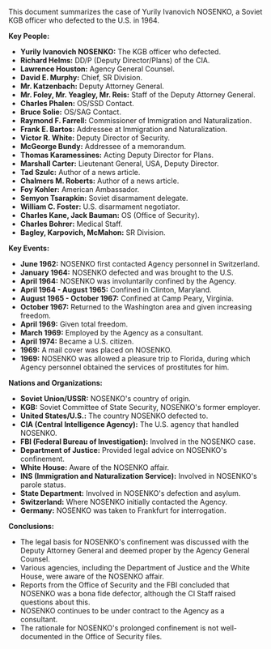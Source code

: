 This document summarizes the case of Yurily Ivanovich NOSENKO, a Soviet KGB officer who defected to the U.S. in 1964.

**Key People:**

*   **Yurily Ivanovich NOSENKO:** The KGB officer who defected.
*   **Richard Helms:** DD/P (Deputy Director/Plans) of the CIA.
*   **Lawrence Houston:** Agency General Counsel.
*   **David E. Murphy:** Chief, SR Division.
*   **Mr. Katzenbach:** Deputy Attorney General.
*   **Mr. Foley, Mr. Yeagley, Mr. Reis:** Staff of the Deputy Attorney General.
*   **Charles Phalen:** OS/SSD Contact.
*   **Bruce Solie:** OS/SAG Contact.
*   **Raymond F. Farrell:** Commissioner of Immigration and Naturalization.
*   **Frank E. Bartos:** Addressee at Immigration and Naturalization.
*   **Victor R. White:** Deputy Director of Security.
*   **McGeorge Bundy:** Addressee of a memorandum.
*   **Thomas Karamessines:** Acting Deputy Director for Plans.
*   **Marshall Carter:** Lieutenant General, USA, Deputy Director.
*   **Tad Szulc:** Author of a news article.
*   **Chalmers M. Roberts:** Author of a news article.
*   **Foy Kohler:** American Ambassador.
*   **Semyon Tsarapkin:** Soviet disarmament delegate.
*   **William C. Foster:** U.S. disarmament negotiator.
*   **Charles Kane, Jack Bauman:** OS (Office of Security).
*   **Charles Bohrer:** Medical Staff.
*   **Bagley, Karpovich, McMahon:** SR Division.

**Key Events:**

*   **June 1962:** NOSENKO first contacted Agency personnel in Switzerland.
*   **January 1964:** NOSENKO defected and was brought to the U.S.
*   **April 1964:** NOSENKO was involuntarily confined by the Agency.
*   **April 1964 - August 1965:** Confined in Clinton, Maryland.
*   **August 1965 - October 1967:** Confined at Camp Peary, Virginia.
*   **October 1967:** Returned to the Washington area and given increasing freedom.
*   **April 1969:** Given total freedom.
*   **March 1969:** Employed by the Agency as a consultant.
*   **April 1974:** Became a U.S. citizen.
*   **1969:** A mail cover was placed on NOSENKO.
*   **1969:** NOSENKO was allowed a pleasure trip to Florida, during which Agency personnel obtained the services of prostitutes for him.

**Nations and Organizations:**

*   **Soviet Union/USSR:** NOSENKO's country of origin.
*   **KGB:** Soviet Committee of State Security, NOSENKO's former employer.
*   **United States/U.S.:** The country NOSENKO defected to.
*   **CIA (Central Intelligence Agency):** The U.S. agency that handled NOSENKO.
*   **FBI (Federal Bureau of Investigation):** Involved in the NOSENKO case.
*   **Department of Justice:** Provided legal advice on NOSENKO's confinement.
*   **White House:** Aware of the NOSENKO affair.
*   **INS (Immigration and Naturalization Service):** Involved in NOSENKO's parole status.
*   **State Department:** Involved in NOSENKO's defection and asylum.
*   **Switzerland:** Where NOSENKO initially contacted the Agency.
*   **Germany:** NOSENKO was taken to Frankfurt for interrogation.

**Conclusions:**

*   The legal basis for NOSENKO's confinement was discussed with the Deputy Attorney General and deemed proper by the Agency General Counsel.
*   Various agencies, including the Department of Justice and the White House, were aware of the NOSENKO affair.
*   Reports from the Office of Security and the FBI concluded that NOSENKO was a bona fide defector, although the CI Staff raised questions about this.
*   NOSENKO continues to be under contract to the Agency as a consultant.
*   The rationale for NOSENKO's prolonged confinement is not well-documented in the Office of Security files.
